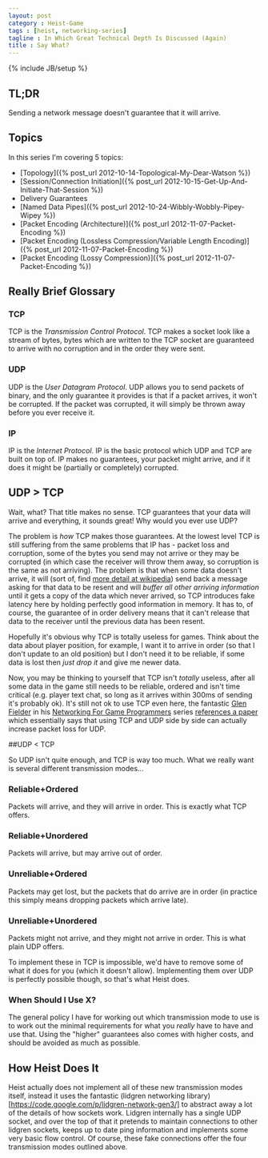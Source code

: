 ```yaml
---
layout: post
category : Heist-Game
tags : [heist, networking-series]
tagline : In Which Great Technical Depth Is Discussed (Again)
title : Say What?
---
```

{% include JB/setup %}


## TL;DR

Sending a network message doesn't guarantee that it will arrive.

## Topics

In this series I'm covering 5 topics:

 - [Topology]({% post_url 2012-10-14-Topological-My-Dear-Watson %})
 - [Session/Connection Initiation]({% post_url 2012-10-15-Get-Up-And-Initiate-That-Session %})
 - Delivery Guarantees
 - [Named Data Pipes]({% post_url 2012-10-24-Wibbly-Wobbly-Pipey-Wipey %})
 - [Packet Encoding (Architecture)]({% post_url 2012-11-07-Packet-Encoding %})
 - [Packet Encoding (Lossless Compression/Variable Length Encoding)]({% post_url 2012-11-07-Packet-Encoding %})
 - [Packet Encoding (Lossy Compression)]({% post_url 2012-11-07-Packet-Encoding %})

## Really Brief Glossary
### TCP
TCP is the _Transmission Control Protocol_. TCP makes a socket look like a stream of bytes, bytes which are written to the TCP socket are guaranteed to arrive with no corruption and in the order they were sent.

### UDP
UDP is the _User Datagram Protocol_. UDP allows you to send packets of binary, and the only guarantee it provides is that if a packet arrives, it won't be corrupted. If the packet was corrupted, it will simply be thrown away before you ever receive it.

### IP
IP is the _Internet Protocol_. IP is the basic protocol which UDP and TCP are built on top of. IP makes no guarantees, your packet might arrive, and if it does it might be (partially or completely) corrupted.

## UDP &gt; TCP
Wait, what? That title makes no sense. TCP guarantees that your data will arrive and everything, it sounds great! Why would you ever use UDP?

The problem is _how_ TCP makes those guarantees. At the lowest level TCP is still suffering from the same problems that IP has - packet loss and corruption, some of the bytes you send may not arrive or they may be corrupted (in which case the receiver will throw them away, so corruption is the same as not arriving). The problem is that when some data doesn't arrive, it will (sort of, find [more detail at wikipedia](http://en.wikipedia.org/wiki/Transmission_Control_Protocol)) send back a message asking for that data to be resent and will _buffer all other arriving information_ until it gets a copy of the data which never arrived, so TCP introduces fake latency here by holding perfectly good information in memory. It has to, of course, the guarantee of in order delivery means that it can't release that data to the receiver until the previous data has been resent.

Hopefully it's obvious why TCP is totally useless for games. Think about the data about player position, for example, I want it to arrive in order (so that I don't update to an old position) but I don't need it to be reliable, if some data is lost then _just drop it_ and give me newer data.

Now, you may be thinking to yourself that TCP isn't _totally_ useless, after all some data in the game still needs to be reliable, ordered and isn't time critical (e.g. player text chat, so long as it arrives within 300ms of sending it's probably ok). It's still not ok to use TCP even here, the fantastic [Glen Fielder](http://gafferongames.com/) in his [Networking For Game Programmers](http://gafferongames.com/networking-for-game-programmers/) series [references a paper](http://www.isoc.org/INET97/proceedings/F3/F3_1.HTM) which essentially says that using TCP and UDP side by side can actually increase packet loss for UDP.

##UDP &lt; TCP

So UDP isn't quite enough, and TCP is way too much. What we really want is several different transmission modes...

### Reliable+Ordered
Packets will arrive, and they will arrive in order. This is exactly what TCP offers.

### Reliable+Unordered
Packets will arrive, but may arrive out of order.

### Unreliable+Ordered
Packets may get lost, but the packets that do arrive are in order (in practice this simply means dropping packets which arrive late).

### Unreliable+Unordered
Packets might not arrive, and they might not arrive in order. This is what plain UDP offers.

To implement these in TCP is impossible, we'd have to remove some of what it does for you (which it doesn't allow). Implementing them over UDP is perfectly possible though, so that's what Heist does.

### When Should I Use X?

The general policy I have for working out which transmission mode to use is to work out the minimal requirements for what you _really_ have to have and use that. Using the "higher" guarantees also comes with higher costs, and should be avoided as much as possible.

## How Heist Does It

Heist actually does not implement all of these new transmission modes itself, instead it uses the fantastic (lidgren networking library)[https://code.google.com/p/lidgren-network-gen3/] to abstract away a lot of the details of how sockets work. Lidgren internally has a single UDP socket, and over the top of that it pretends to maintain connections to other lidgren sockets, keeps up to date ping information and implements some very basic flow control. Of course, these fake connections offer the four transmission modes outlined above.